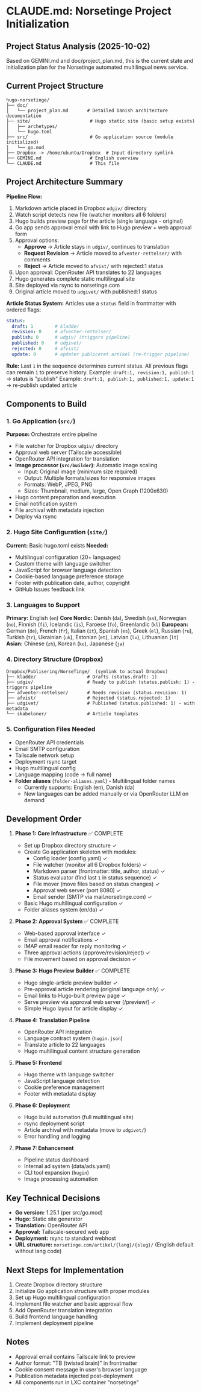 # CLAUDE.md: Norsetinge Project Initialization

## Project Status Analysis (2025-10-02)

Based on GEMINI.md and doc/project_plan.md, this is the current state and initialization plan for the Norsetinge automated multilingual news service.

## Current Project Structure

```
hugo-norsetinge/
├── doc/
│   └── project_plan.md       # Detailed Danish architecture documentation
├── site/                      # Hugo static site (basic setup exists)
│   ├── archetypes/
│   └── hugo.toml
├── src/                       # Go application source (module initialized)
│   └── go.mod
├── Dropbox -> /home/ubuntu/Dropbox  # Input directory symlink
├── GEMINI.md                  # English overview
└── CLAUDE.md                  # This file
```

## Project Architecture Summary

**Pipeline Flow:**
1. Markdown article placed in Dropbox `udgiv/` directory
2. Watch script detects new file (watcher monitors all 6 folders)
3. Hugo builds preview page for the article (single language - original)
4. Go app sends approval email with link to Hugo preview + web approval form
5. Approval options:
   - **Approve** → Article stays in `udgiv/`, continues to translation
   - **Request Revision** → Article moved to `afventer-rettelser/` with comments
   - **Reject** → Article moved to `afvist/` with rejected:1 status
6. Upon approval: OpenRouter API translates to 22 languages
7. Hugo generates complete static multilingual site
8. Site deployed via rsync to norsetinge.com
9. Original article moved to `udgivet/` with published:1 status

**Article Status System:**
Articles use a `status` field in frontmatter with ordered flags:
```yaml
status:
  draft: 1        # kladde/
  revision: 0     # afventer-rettelser/
  publish: 0      # udgiv/ (triggers pipeline)
  published: 0    # udgivet/
  rejected: 0     # afvist/
  update: 0       # opdater publiceret artikel (re-trigger pipeline)
```
**Rule:** Last `1` in the sequence determines current status. All previous flags can remain `1` to preserve history.
Example: `draft:1, revision:1, publish:1` → status is "publish"
Example: `draft:1, publish:1, published:1, update:1` → re-publish updated article

## Components to Build

### 1. Go Application (`src/`)
**Purpose:** Orchestrate entire pipeline
- File watcher for Dropbox `udgiv/` directory
- Approval web server (Tailscale accessible)
- OpenRouter API integration for translation
- **Image processor (`src/builder`)**: Automatic image scaling
  - Input: Original image (minimum size required)
  - Output: Multiple formats/sizes for responsive images
  - Formats: WebP, JPEG, PNG
  - Sizes: Thumbnail, medium, large, Open Graph (1200x630)
- Hugo content preparation and execution
- Email notification system
- File archival with metadata injection
- Deploy via rsync

### 2. Hugo Site Configuration (`site/`)
**Current:** Basic hugo.toml exists
**Needed:**
- Multilingual configuration (20+ languages)
- Custom theme with language switcher
- JavaScript for browser language detection
- Cookie-based language preference storage
- Footer with publication date, author, copyright
- GitHub Issues feedback link

### 3. Languages to Support
**Primary:** English (`en`)
**Core Nordic:** Danish (`da`), Swedish (`sv`), Norwegian (`no`), Finnish (`fi`), Icelandic (`is`), Faroese (`fo`), Greenlandic (`kl`)
**European:** German (`de`), French (`fr`), Italian (`it`), Spanish (`es`), Greek (`el`), Russian (`ru`), Turkish (`tr`), Ukrainian (`uk`), Estonian (`et`), Latvian (`lv`), Lithuanian (`lt`)
**Asian:** Chinese (`zh`), Korean (`ko`), Japanese (`ja`)

### 4. Directory Structure (Dropbox)
```
Dropbox/Publisering/NorseTinge/  (symlink to actual Dropbox)
├── kladde/                   # Drafts (status.draft: 1)
├── udgiv/                    # Ready to publish (status.publish: 1) - triggers pipeline
├── afventer-rettelser/       # Needs revision (status.revision: 1)
├── afvist/                   # Rejected (status.rejected: 1)
├── udgivet/                  # Published (status.published: 1) - with metadata
└── skabeloner/               # Article templates
```

### 5. Configuration Files Needed
- OpenRouter API credentials
- Email SMTP configuration
- Tailscale network setup
- Deployment rsync target
- Hugo multilingual config
- Language mapping (code -> full name)
- **Folder aliases** (`folder-aliases.yaml`) - Multilingual folder names
  - Currently supports: English (en), Danish (da)
  - New languages can be added manually or via OpenRouter LLM on demand

## Development Order

1. **Phase 1: Core Infrastructure** ✅ COMPLETE
   - Set up Dropbox directory structure ✓
   - Create Go application skeleton with modules:
     - Config loader (config.yaml) ✓
     - File watcher (monitor all 6 Dropbox folders) ✓
     - Markdown parser (frontmatter: title, author, status) ✓
     - Status evaluator (find last `1` in status sequence) ✓
     - File mover (move files based on status changes) ✓
     - Approval web server (port 8080) ✓
     - Email sender (SMTP via mail.norsetinge.com) ✓
   - Basic Hugo multilingual configuration ✓
   - Folder aliases system (en/da) ✓

2. **Phase 2: Approval System** ✅ COMPLETE
   - Web-based approval interface ✓
   - Email approval notifications ✓
   - IMAP email reader for reply monitoring ✓
   - Three approval actions (approve/revision/reject) ✓
   - File movement based on approval decision ✓

3. **Phase 3: Hugo Preview Builder** ✅ COMPLETE
   - Hugo single-article preview builder ✓
   - Pre-approval article rendering (original language only) ✓
   - Email links to Hugo-built preview page ✓
   - Serve preview via approval web server (/preview/) ✓
   - Simple Hugo layout for article display ✓

4. **Phase 4: Translation Pipeline**
   - OpenRouter API integration
   - Language contract system (`hugin.json`)
   - Translate article to 22 languages
   - Hugo multilingual content structure generation

5. **Phase 5: Frontend**
   - Hugo theme with language switcher
   - JavaScript language detection
   - Cookie preference management
   - Footer with metadata display

6. **Phase 6: Deployment**
   - Hugo build automation (full multilingual site)
   - rsync deployment script
   - Article archival with metadata (move to `udgivet/`)
   - Error handling and logging

7. **Phase 7: Enhancement**
   - Pipeline status dashboard
   - Internal ad system (data/ads.yaml)
   - CLI tool expansion (`hugin`)
   - Image processing automation

## Key Technical Decisions

- **Go version:** 1.25.1 (per src/go.mod)
- **Hugo:** Static site generator
- **Translation:** OpenRouter API
- **Approval:** Tailscale-secured web app
- **Deployment:** rsync to standard webhost
- **URL structure:** `norsetinge.com/artikel/{lang}/{slug}/` (English default without lang code)

## Next Steps for Implementation

1. Create Dropbox directory structure
2. Initialize Go application structure with proper modules
3. Set up Hugo multilingual configuration
4. Implement file watcher and basic approval flow
5. Add OpenRouter translation integration
6. Build frontend language handling
7. Implement deployment pipeline

## Notes

- Approval email contains Tailscale link to preview
- Author format: "TB (twisted brain)" in frontmatter
- Cookie consent message in user's browser language
- Publication metadata injected post-deployment
- All components run in LXC container "norsetinge"

